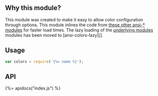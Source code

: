 ## Why this module?

This module was created to make it easy to allow color configuration through options. This module inlines the code from [these other ansi-* modules](#related-projects) for faster load times. The lazy loading of the [underlying modules](#related-projects) modules has been moved to [ansi-colors-lazy][].

## Usage

```js
var colors = require('{%= name %}');
```

## API
{%= apidocs("index.js") %}